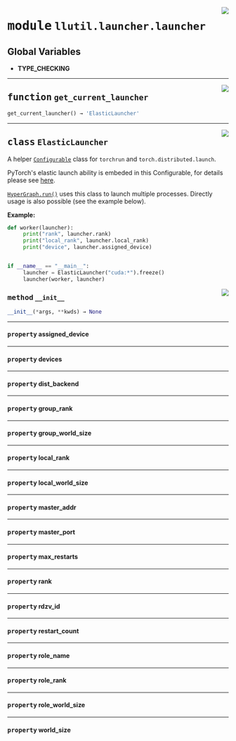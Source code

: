 <!-- markdownlint-disable -->

<a href="https://github.com/tjyuyao/ice-learn/blob/main/ice/llutil/launcher/launcher.py#L0"><img align="right" style="float:right;" src="https://img.shields.io/badge/-source-cccccc?style=flat-square"></a>

# <kbd>module</kbd> `llutil.launcher.launcher`






**Global Variables**
---------------
- **TYPE_CHECKING**

---

<a href="https://github.com/tjyuyao/ice-learn/blob/main/ice/llutil/launcher/launcher.py#L94"><img align="right" style="float:right;" src="https://img.shields.io/badge/-source-cccccc?style=flat-square"></a>

## <kbd>function</kbd> `get_current_launcher`

```python
get_current_launcher() → 'ElasticLauncher'
```








---

<a href="https://github.com/tjyuyao/ice-learn/blob/main/ice/llutil/launcher/launcher.py#L126"><img align="right" style="float:right;" src="https://img.shields.io/badge/-source-cccccc?style=flat-square"></a>

## <kbd>class</kbd> `ElasticLauncher`
A helper [`Configurable`](./llutil.config.md#class-configurable) class for `torchrun` and `torch.distributed.launch`.


PyTorch's elastic launch ability is embeded in this Configurable, for details please see [here](https://pytorch.org/docs/stable/elastic/run.html).


[`HyperGraph.run()`](./core.hypergraph.md#method-run) uses this class to launch multiple processes. Directly usage is also possible (see the example below).


**Example:**


```python
def worker(launcher):
     print("rank", launcher.rank)
     print("local_rank", launcher.local_rank)
     print("device", launcher.assigned_device)


if __name__ == "__main__":
     launcher = ElasticLauncher("cuda:*").freeze()
     launcher(worker, launcher)
```




<a href="https://github.com/tjyuyao/ice-learn/blob/main/ice/llutil/launcher/launcher.py#L210"><img align="right" style="float:right;" src="https://img.shields.io/badge/-source-cccccc?style=flat-square"></a>

### <kbd>method</kbd> `__init__`

```python
__init__(*args, **kwds) → None
```








---

#### <kbd>property</kbd> assigned_device







---

#### <kbd>property</kbd> devices







---

#### <kbd>property</kbd> dist_backend







---

#### <kbd>property</kbd> group_rank







---

#### <kbd>property</kbd> group_world_size







---

#### <kbd>property</kbd> local_rank







---

#### <kbd>property</kbd> local_world_size







---

#### <kbd>property</kbd> master_addr







---

#### <kbd>property</kbd> master_port







---

#### <kbd>property</kbd> max_restarts







---

#### <kbd>property</kbd> rank







---

#### <kbd>property</kbd> rdzv_id







---

#### <kbd>property</kbd> restart_count







---

#### <kbd>property</kbd> role_name







---

#### <kbd>property</kbd> role_rank







---

#### <kbd>property</kbd> role_world_size







---

#### <kbd>property</kbd> world_size










